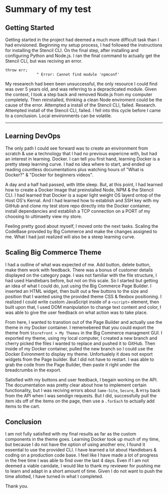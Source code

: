 # Summary of my test

## Getting Started

Getting started in the project had deemed a much more difficult task than I had envisioned. Beginning my setup process, I had followed the instructions for installing the Stencil CLI. On the final step, after installing and configuring Python and Node.js. I ran the final command to actually get the Stencil CLI, but was reciving an error.

```
throw err;
              ^ Error: Cannot find module 'npmconf'
```

My researech had been been unsuccessful, the only resource I could find was over 5 years old, and was referring to a depracticated module. Given the context, I took a step back and removed Node.js from my computer completely. Then reinstalled, thinking a clean Node enviroment could be the cause of the error. Attempted a install of the Stencil CLI, failed. Research. Attempted install of the Stencil CLI, failed. I fell into this cycle before I came to a conclusion. Local environments can be volatile.

---

## Learning DevOps

The only path I could see forward was to create an environment from scratch & use a technology that I had no previous expericne with, but had an interest in learning. Docker. I can tell you first hand, learning Docker is a pretty steep learning curve. I had no idea where to start, and ended up reading countless documentations plus watching hours of "What is Docker?" & "Docker for beginners videos".

A day and a half had passed, with little sleep. But, at this point, I had learned how to create a Docker Image that preinstalled Node, NPM & the Stencil CLI. I had learned that Docker is a super light weight OS layerd ontop of the Host OS's Kernal. And I had learned how to establish and SSH key with my GitHub and clone my test store repo directly into the Docker container, install dependancies and establish a TCP connection on a PORT of my choosing to ultimaelty view my store.

Feeling pretty good about myself, I moved onto the next tasks. Scaling the CodeBase provided by Big Commerce and make the changes assigned to me. What I had just realized will also be a steep learning curve.

## Scaling Big Commerce Theme

I had a outline of what was expected of me. Add button, delete button, make them work with feedback. There was a bonus of customer details displayed on the category page. I was not familiar with the file structure, I had used Handlebars before, but not on this scale. So I started but getting an idea of what I could do, just using the Big Commerce Page Builder. I inserted an HTML widget, then built out a few buttons to the size and position that I wanted using the provided theme CSS & flexbox positioning. I realized I could write custom JavaScript inside of a `<script>` element, then built upon that, I used DOM manipulation to change text content and color, I was able to give the user feedback on what action was to take place.

From here, I wanted to transtion out of the Page Builder and actually use the theme in my Docker container. I rememebered that you could export the theme from `Storefront > My Themes` in the Big Commerce managment GUI. I exported my theme, using my local computer, I created a new branch and cherry picked the files I wanted to replace and pushed it to GitHub. Then inside of my Docker container, pulled the new branch so I could use the Docker Evironment to display my theme. Unfortualely it does not export widgets from the Page builder. But I did not have to restart. I was able to grab the code from the Page Builder, then paste it right under the breadcrumbs in the export.

Satisfied with my buttons and user feedback, I begain working on the API. The documentation was pretty clear about how to implement certain functionality, but I was reciving errors about `Same-Site`, `Secure`, & `Http` back from the API when I was sendign requests. But I did, successfully pull the item ids off of the items on the page, then use a `.forEach` to actually add items to the cart.

## Conclusion

I am not fully satisfied with my final results as far as the custom components in the theme goes. Learning Docker took up much of my time, but because I do not have the option of using another env, I found it essential to use the provided CLI. I have learned a lot about Handlebars & coding on a production code base. I feel like I have made a lot of progress in the free time I was able to find over the last 4 days. Even if I am not deemed a viable canidate, I would like to thank my reviewer for pushing me to learn and adapt in a short amount of time. Given I do not want to push the time allotted, I have turned in what I completed.

Thank you.
